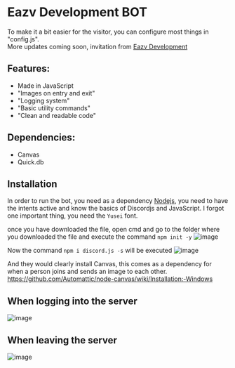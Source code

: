 # Eazv Development BOT
To make it a bit easier for the visitor, you can configure most things in "config.js".  
More updates coming soon, invitation from [Eazv Development](discord.gg/TxT6zsJCa2)

## Features:
- Made in JavaScript
- "Images on entry and exit"
- "Logging system"
- "Basic utility commands"
- "Clean and readable code"

## Dependencies:
- Canvas
- Quick.db

## Installation
In order to run the bot, you need as a dependency [Nodejs](https://nodejs.org), you need to have the intents active and know the basics of Discordjs and JavaScript.
I forgot one important thing, you need the ``Yusei`` font.

once you have downloaded the file, open cmd and go to the folder where you downloaded the file and execute the command ``npm init -y``
![image](https://user-images.githubusercontent.com/67561225/116966472-e058d000-ac75-11eb-9b49-c1d14746a148.png)

Now the command ``npm i discord.js -s`` will be executed
![image](https://user-images.githubusercontent.com/67561225/116966611-375ea500-ac76-11eb-87d6-8dcda5a3de45.png)

And they would clearly install Canvas, this comes as a dependency for when a person joins and sends an image to each other. https://github.com/Automattic/node-canvas/wiki/Installation:-Windows

## When logging into the server
![image](https://user-images.githubusercontent.com/67561225/116967138-4560f580-ac77-11eb-93dc-c53f242bc042.png)

## When leaving the server
![image](https://user-images.githubusercontent.com/67561225/116967215-6cb7c280-ac77-11eb-88d3-379868747cf9.png)
